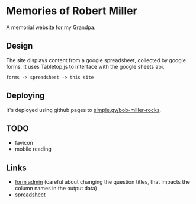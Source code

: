 # Memories of Robert Miller

A memorial website for my Grandpa.

## Design

The site displays content from a google spreadsheet, collected by google forms. It uses Tabletop.js to interface with the google sheets api.

```
forms -> spreadsheet -> this site
```

## Deploying

It's deployed using github pages to [simple.gy/bob-miller-rocks](https://www.simple.gy/bob-miller-rocks/).

## TODO

* favicon
* mobile reading

## Links

* [form admin](https://docs.google.com/forms/d/1qA4iDTeJvQGKEHO4VAjOzD4Q-1f_VQ1wmWIKnX_RTL4/edit) (careful about changing the question titles, that impacts the column names in the output data)
* [spreadsheet](https://docs.google.com/spreadsheets/d/1VJ6Hw5bMgW3KzT9veA2EjQ_JIlcXsS2UYC2V8x4Gs2Y)


